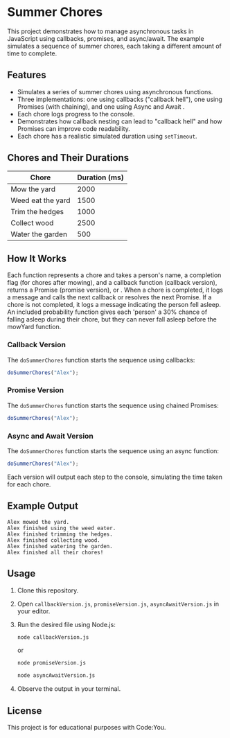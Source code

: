 # Summer Chores

This project demonstrates how to manage asynchronous tasks in JavaScript using callbacks, promises, and async/await. The example simulates a sequence of summer chores, each taking a different amount of time to complete.

## Features

- Simulates a series of summer chores using asynchronous functions.
- Three implementations: one using callbacks ("callback hell"), one using Promises (with chaining), and one using Async and Await .
- Each chore logs progress to the console.
- Demonstrates how callback nesting can lead to "callback hell" and how Promises can improve code readability.
- Each chore has a realistic simulated duration using `setTimeout`.

## Chores and Their Durations

| Chore                | Duration (ms) |
|----------------------|---------------|
| Mow the yard         | 2000          |
| Weed eat the yard    | 1500          |
| Trim the hedges      | 1000          |
| Collect wood         | 2500          |
| Water the garden     | 500           |

## How It Works

Each function represents a chore and takes a person's name, a completion flag (for chores after mowing), and a callback function (callback version), returns a Promise (promise version), or . When a chore is completed, it logs a message and calls the next callback or resolves the next Promise. If a chore is not completed, it logs a message indicating the person fell asleep. An included probability function gives each 'person' a 30% chance of falling asleep during their chore, but they can never fall asleep before the mowYard function.

### Callback Version

The `doSummerChores` function starts the sequence using callbacks:

```javascript
doSummerChores("Alex");
```

### Promise Version

The `doSummerChores` function starts the sequence using chained Promises:

```javascript
doSummerChores("Alex");
```
### Async and Await Version

The `doSummerChores` function starts the sequence using an async function:

```javascript
doSummerChores("Alex");
```
Each version will output each step to the console, simulating the time taken for each chore.

## Example Output

```
Alex mowed the yard.
Alex finished using the weed eater.
Alex finished trimming the hedges.
Alex finished collecting wood.
Alex finished watering the garden.
Alex finished all their chores!
```

## Usage

1. Clone this repository.
2. Open `callbackVersion.js`, `promiseVersion.js`, `asyncAwaitVersion.js` in your editor.
3. Run the desired file using Node.js:

   ```sh
   node callbackVersion.js
   ```
   or
   ```sh
   node promiseVersion.js
   ```
   ```sh
   node asyncAwaitVersion.js
   ```
4. Observe the output in your terminal.

## License

This project is for educational purposes with Code:You.
